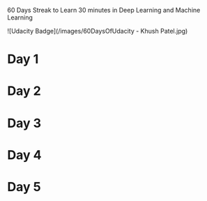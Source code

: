 60 Days Streak to Learn 30 minutes in Deep Learning and Machine Learning

![Udacity Badge](/images/60DaysOfUdacity - Khush Patel.jpg)

# Day 1
# Day 2
# Day 3
# Day 4
# Day 5


